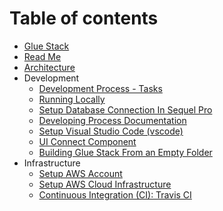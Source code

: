 # Table of contents

- [Glue Stack](README.md)
- [Read Me](README.md)
- [Architecture](./Architecture.md)
- Development
  - [Development Process - Tasks](./Development/DevelopmentProcess-Tasks.md)
  - [Running Locally](./Development/RunningLocally.md)
  - [Setup Database Connection In Sequel Pro](./Development/SetupDatabaseConnectionInSequelPro.md)
  - [Developing Process Documentation](./Development/DevelopingProcessDocumentation.md)
  - [Setup Visual Studio Code (vscode)](./Development/SetupVSCode.md)
  - [UI Connect Component](./Development/UIConnectComponent.md.md)
  - [Building Glue Stack From an Empty Folder](./Development/BuildingGlueStackFromAnEmptyFolder.md)
- Infrastructure
  - [Setup AWS Account](./Infrastructure/SetupAWSAccount.md)
  - [Setup AWS Cloud Infrastructure](./Infrastructure/SetupAWSCloudInfrastructure.md)
  - [Continuous Integration (CI): Travis CI](./Infrastructure/ContinuousIntegration-TravisCI.md)
